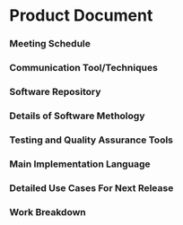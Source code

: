 # Product Document

### Meeting Schedule

### Communication Tool/Techniques

### Software Repository 

### Details of Software Methology

### Testing and Quality Assurance Tools

### Main Implementation Language

### Detailed Use Cases For Next Release

### Work Breakdown
